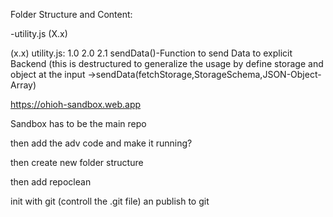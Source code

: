 Folder Structure and Content:

-utility.js (X.x)

(x.x) utility.js:
1.0
2.0
2.1 sendData()-Function to send Data to explicit Backend
(this is destructured to generalize the usage by define storage and object at the input
->sendData(fetchStorage,StorageSchema,JSON-Object-Array)




https://ohioh-sandbox.web.app


Sandbox has to be the main repo


then add the adv code and make it running?

then create new folder structure

then add repoclean

init with  git  (controll  the .git file)  an publish to git
